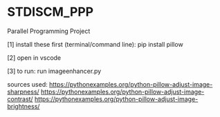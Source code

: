 # STDISCM_PPP
Parallel Programming Project

[1]
install these first (terminal/command line):
pip install pillow

[2]
open in vscode

[3]
to run:
run imageenhancer.py

sources used:
https://pythonexamples.org/python-pillow-adjust-image-sharpness/
https://pythonexamples.org/python-pillow-adjust-image-contrast/
https://pythonexamples.org/python-pillow-adjust-image-brightness/
